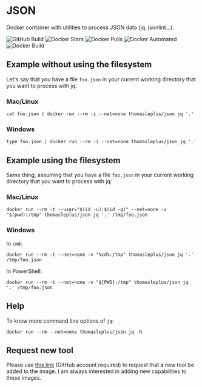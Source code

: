 # JSON

Docker container with utilities to process JSON data (jq, jsonlint...).

![GitHub Build](https://img.shields.io/github/workflow/status/thomasleplus/docker-json/Docker%20Image%20CI)
![Docker Stars](https://img.shields.io/docker/stars/thomasleplus/json)
![Docker Pulls](https://img.shields.io/docker/pulls/thomasleplus/json)
![Docker Automated](https://img.shields.io/docker/cloud/automated/thomasleplus/json)
![Docker Build](https://img.shields.io/docker/cloud/build/thomasleplus/json)

## Example without using the filesystem

Let's say that you have a file `foo.json` in your current working directory that you want to process with jq:

### Mac/Linux

```
cat foo.json | docker run --rm -i --net=none thomasleplus/json jq '.'
```

### Windows

```
type foo.json | docker run --rm -i --net=none thomasleplus/json jq '.'
```

## Example using the filesystem

Same thing, assuming that you have a file `foo.json` in your current working directory that you want to process with jq:

### Mac/Linux

```
docker run --rm -t --user="$(id -u):$(id -g)" --net=none -v "$(pwd):/tmp" thomasleplus/json jq '.' /tmp/foo.json
```

### Windows

In `cmd`:

```
docker run --rm -t --net=none -v "%cd%:/tmp" thomasleplus/json jq '.' /tmp/foo.json
```

In PowerShell:

```
docker run --rm -t --net=none -v "${PWD}:/tmp" thomasleplus/json jq '.' /tmp/foo.json
```

## Help

To know more command line options of `jq`:

```
docker run --rm --net=none thomasleplus/json jq -h
```

## Request new tool

Please use [this link](https://github.com/thomasleplus/docker-json/issues/new?assignees=thomasleplus&labels=enhancement&template=feature_request.md&title=%5BFEAT%5D) (GitHub account required) to request that a new tool be added to the image. I am always interested in adding new capabilities to these images.
